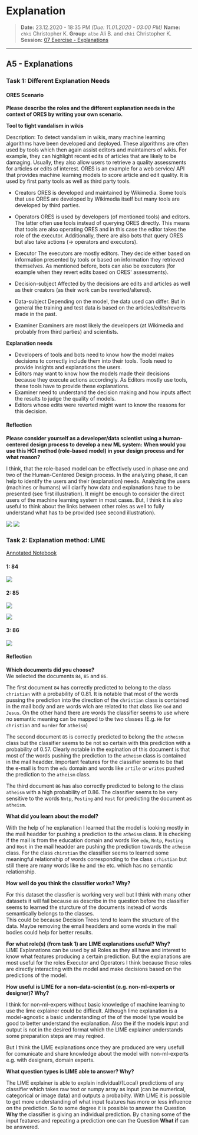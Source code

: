 # Explanation
> **Date:** 23.12.2020 - 18:35 PM *(Due: 11.01.2020 - 03:00 PM)*
> **Name:** `chki` Christopher K.
> **Group:** `albe` Ali B. and `chki` Christopher K.
> **Session:** [07 Exercise - Explanations](https://github.com/FUB-HCC/hcds-winter-2020/wiki/07_exercise)   
----

## A5 - Explanations

### Task 1: Different Explanation Needs

#### ORES Scenario
__Please describe the roles and the different explanation needs in the context of ORES by writing your own scenario.__

**Tool to fight vandalism in wikis**

Description: To detect vandalism in wikis, many machine learning algorithms have been developed and deployed.
These algorithms are often used by tools which then again assist editors and maintainers of wikis. For example, they can
highlight recent edits of articles that are likely to be damaging.
Usually, they also allow users to retrieve a quality assessments for articles or edits of interest.
ORES is an example for a web service/ API that provides machine learning models to score article and edit quality.
It is used by first party tools as well as third party tools.

* Creators
ORES is developed and maintained by Wikimedia. Some tools that use ORES are developed by Wikimedia itself but many tools are developed by third parties.

* Operators
ORES is used by developers (of mentioned tools) and editors. The latter often use tools instead of querying ORES directly.
This means that tools are also operating ORES and in this case the editor takes the role of the executor.
Additionally, there are also bots that query ORES but also take actions (-> operators and executors).


* Executor
The executors are mostly editors. They decide either based on information presented by tools or based on information they
retrieved themselves. As mentioned before, bots can also be executors (for example when they revert edits based on ORES' assessments).

* Decision-subject
Affected by the decisions are edits and articles as well as their creators (as their work can be reverted/altered).

* Data-subject
Depending on the model, the data used can differ. But in general the training and test data is based on the
articles/edits/reverts made in the past.

* Examiner
Examiners are most likely the developers (at Wikimedia and probably from third parties) and scientists.

__Explanation needs__
* Developers of tools and bots need to know how the model makes decisions to correctly include them into their tools. Tools need to provide insights and explanations the users.
* Editors may want to know how the models made their decisions because they execute actions accordingly.
  As Editors mostly use tools, these tools have to provide these explanations.
* Examiner need to understand the decision making and how inputs affect the results to judge the quality of models.
* Editors whose edits were reverted might want to know the reasons for this decision.

#### Reflection
__Please consider yourself as a developer/data scientist using a human-centered design process to develop a new ML system:
When would you use this HCI method (role-based model) in your design process and for what reason?__

I think, that the role-based model can be effectively used in phase one and two of the Human-Centered Design process.
In the analyzing phase, it can help to identify the users and their (explanation) needs. Analyzing the users (machines or humans)
will clarify how data and explanations have to be presented (see first illustration).
It might be enough to consider the direct users of the machine learning system in most cases.
But, I think it is also useful to think about the links between other roles as well to fully understand what has to be provided (see second illustration).

![](Role_based_model_HCI_process.png)
![](Role_based_model.png)

### Task 2: Explanation method: LIME

[Annotated Notebook](https://github.com/FUB-HCC/hcds-winter-2020/blob/main/assignments/A5_Explanation/albe/Lime%20-%20basic%20usage%2C%20two%20class%20case.ipynb)

#### 1: 84 

![](doc_84_expl.png)

#### 2: 85 

![](doc_85_local_expl.png)

![](doc_85_expl.png)

#### 3: 86 

![](doc_86_expl.png)


#### Reflection

**Which documents did you choose?**<br>
We selected the documents `84`, `85` and `86`.

The first document `84` has correctly predicted to belong to the class `christian` with a probability of 0.81. 
It is notable that most of the words pussing the prediction into the direction of the `christian` class is contained
in the mail body and are words wich are related to that class like `God` and `Jesus`. 
On the other hand there are words the classifier seems to use where no semantic meaning can be mapped to the 
two classes (E.g. `He` for `christian` and `murder` for `atheism`) 

The second document `85` is correctly predicted to belong the the `atheism` class but the classifier seems to be not so 
certain with this prediction with a probability of 0.57. Clearly notable in the explnation of this document is that most 
of the words pushing the prediction to the `atheism` class is contained in the mail headder. Important features for the 
classifier seems to be that the e-mail is from the `edu` domain and words like `artile` or `writes` pushed the prediction to the 
`atheism` class. 

The third document `86` has also correctly predicted to belong to the class `atheism` with a high probability of 0.86. The classifier seems 
to be very sensitive to the words `Nntp`, `Posting` and `Host` for predicting the document as `atheism`. 

**What did you learn about the model?**<br>

With the help of he explanation I learned that the model is looking mostly in the mail headder for pushing a prediction to the `atheism` class. 
It is checking if the mail is from the education domain and words like `edu`, `Nntp`, `Posting` and `Host` in the mail headder are pushing the prediction 
towards the `atheism` class. For the class `chirstian` the classifier seems to learned some meaningful relationship of words corresponding to the class `crhistian`
but still there are many words like `he` and `the` etc. which has no semantic relationship. 

**How well do you think the classifier works? Why?**<br>

For this dataset the classfier is working very well but I think with many other datasets it will fail because as describe in the question before 
the classifier seems to learned the sturcture of the documents instead of words semantically belongs to the classes.<br>
This could be because Decision Trees tend to learn the structure of the data. Maybe removing the email headders and some words in the mail bodies 
could help for better results. 

**For what role(s) (from task 1) are LIME explanations useful? Why?**<br>
LIME Explanations can be used by all Roles as they all have and interest to know what features producing a certain prediction. But the explanations are most useful for 
the roles Executor and Operators I think because these roles are directly interacting with the model and make decisions based on the predictions of the model. 

**How useful is LIME for a non-data-scientist (e.g. non-ml-experts or designer)? Why?**<br>

I think for non-ml-expers without basic knowledge of machine learning to use the lime explainer could be difficult. 
Although lime explanation is a model-agnostic a basic understanding of the of the model type would be good to better understand 
the explanation. Also the if the models input and output is not in the desired format which the LIME explainer understands some 
preparation steps are may reqired. 

But I think the LIME explanations once they are produced are very usefull for comunicate and share knowledge about the model 
with non-ml-experts e.g. with designers, domain experts. 

**What question types is LIME able to answer? Why?**<br>

The LIME explainer is able to explain individual/(Local) predictions of any classifier which takes raw text or numpy 
array as input (can be numerical, categorical or image data) and outputs a probabilty. With LIME it is possible to get 
more understanding of what input features has more or less influence on the prediction. 
So to some degree it is possible to answer the Question **Why** the classifier is giving an individual prediction. 
By chaning some of the input features and repeating a prediction one can the Question **What if** can be answered. 

